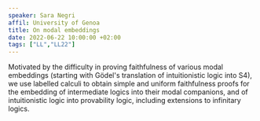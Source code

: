 ```yaml
---
speaker: Sara Negri
affil: University of Genoa
title: On modal embeddings
date: 2022-06-22 10:00:00 +02:00
tags: ["LL","LL22"]
---
```

Motivated by the difficulty in proving faithfulness of various modal embeddings (starting with Gödel's translation of intuitionistic logic into S4), we use labelled calculi to obtain simple and uniform faithfulness proofs for the embedding of intermediate logics into their modal companions, and of intuitionistic logic into provability logic, including extensions to infinitary logics.